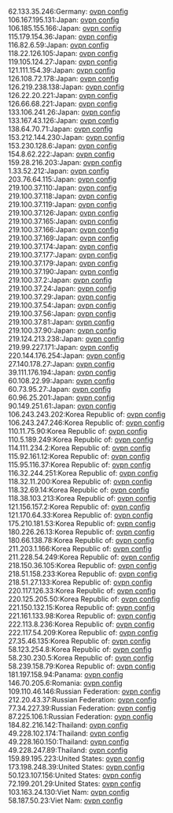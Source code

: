 62.133.35.246:Germany: [ovpn config](vpn/62_133_35_246.ovpn)  
106.167.195.131:Japan: [ovpn config](vpn/106_167_195_131.ovpn)  
106.185.155.166:Japan: [ovpn config](vpn/106_185_155_166.ovpn)  
115.179.154.36:Japan: [ovpn config](vpn/115_179_154_36.ovpn)  
116.82.6.59:Japan: [ovpn config](vpn/116_82_6_59.ovpn)  
118.22.126.105:Japan: [ovpn config](vpn/118_22_126_105.ovpn)  
119.105.124.27:Japan: [ovpn config](vpn/119_105_124_27.ovpn)  
121.111.154.39:Japan: [ovpn config](vpn/121_111_154_39.ovpn)  
126.108.72.178:Japan: [ovpn config](vpn/126_108_72_178.ovpn)  
126.219.238.138:Japan: [ovpn config](vpn/126_219_238_138.ovpn)  
126.22.20.221:Japan: [ovpn config](vpn/126_22_20_221.ovpn)  
126.66.68.221:Japan: [ovpn config](vpn/126_66_68_221.ovpn)  
133.106.241.26:Japan: [ovpn config](vpn/133_106_241_26.ovpn)  
133.167.43.126:Japan: [ovpn config](vpn/133_167_43_126.ovpn)  
138.64.70.71:Japan: [ovpn config](vpn/138_64_70_71.ovpn)  
153.212.144.230:Japan: [ovpn config](vpn/153_212_144_230.ovpn)  
153.230.128.6:Japan: [ovpn config](vpn/153_230_128_6.ovpn)  
154.8.62.222:Japan: [ovpn config](vpn/154_8_62_222.ovpn)  
159.28.216.203:Japan: [ovpn config](vpn/159_28_216_203.ovpn)  
1.33.52.212:Japan: [ovpn config](vpn/1_33_52_212.ovpn)  
203.76.64.115:Japan: [ovpn config](vpn/203_76_64_115.ovpn)  
219.100.37.110:Japan: [ovpn config](vpn/219_100_37_110.ovpn)  
219.100.37.118:Japan: [ovpn config](vpn/219_100_37_118.ovpn)  
219.100.37.119:Japan: [ovpn config](vpn/219_100_37_119.ovpn)  
219.100.37.126:Japan: [ovpn config](vpn/219_100_37_126.ovpn)  
219.100.37.165:Japan: [ovpn config](vpn/219_100_37_165.ovpn)  
219.100.37.166:Japan: [ovpn config](vpn/219_100_37_166.ovpn)  
219.100.37.169:Japan: [ovpn config](vpn/219_100_37_169.ovpn)  
219.100.37.174:Japan: [ovpn config](vpn/219_100_37_174.ovpn)  
219.100.37.177:Japan: [ovpn config](vpn/219_100_37_177.ovpn)  
219.100.37.179:Japan: [ovpn config](vpn/219_100_37_179.ovpn)  
219.100.37.190:Japan: [ovpn config](vpn/219_100_37_190.ovpn)  
219.100.37.2:Japan: [ovpn config](vpn/219_100_37_2.ovpn)  
219.100.37.24:Japan: [ovpn config](vpn/219_100_37_24.ovpn)  
219.100.37.29:Japan: [ovpn config](vpn/219_100_37_29.ovpn)  
219.100.37.54:Japan: [ovpn config](vpn/219_100_37_54.ovpn)  
219.100.37.56:Japan: [ovpn config](vpn/219_100_37_56.ovpn)  
219.100.37.81:Japan: [ovpn config](vpn/219_100_37_81.ovpn)  
219.100.37.90:Japan: [ovpn config](vpn/219_100_37_90.ovpn)  
219.124.213.238:Japan: [ovpn config](vpn/219_124_213_238.ovpn)  
219.99.227.171:Japan: [ovpn config](vpn/219_99_227_171.ovpn)  
220.144.176.254:Japan: [ovpn config](vpn/220_144_176_254.ovpn)  
27.140.178.27:Japan: [ovpn config](vpn/27_140_178_27.ovpn)  
39.111.176.194:Japan: [ovpn config](vpn/39_111_176_194.ovpn)  
60.108.22.99:Japan: [ovpn config](vpn/60_108_22_99.ovpn)  
60.73.95.27:Japan: [ovpn config](vpn/60_73_95_27.ovpn)  
60.96.25.201:Japan: [ovpn config](vpn/60_96_25_201.ovpn)  
90.149.251.61:Japan: [ovpn config](vpn/90_149_251_61.ovpn)  
106.243.243.202:Korea Republic of: [ovpn config](vpn/106_243_243_202.ovpn)  
106.243.247.246:Korea Republic of: [ovpn config](vpn/106_243_247_246.ovpn)  
110.11.75.90:Korea Republic of: [ovpn config](vpn/110_11_75_90.ovpn)  
110.5.189.249:Korea Republic of: [ovpn config](vpn/110_5_189_249.ovpn)  
114.111.234.2:Korea Republic of: [ovpn config](vpn/114_111_234_2.ovpn)  
115.92.161.12:Korea Republic of: [ovpn config](vpn/115_92_161_12.ovpn)  
115.95.116.37:Korea Republic of: [ovpn config](vpn/115_95_116_37.ovpn)  
116.32.244.251:Korea Republic of: [ovpn config](vpn/116_32_244_251.ovpn)  
118.32.11.200:Korea Republic of: [ovpn config](vpn/118_32_11_200.ovpn)  
118.32.69.14:Korea Republic of: [ovpn config](vpn/118_32_69_14.ovpn)  
118.38.103.213:Korea Republic of: [ovpn config](vpn/118_38_103_213.ovpn)  
121.156.157.2:Korea Republic of: [ovpn config](vpn/121_156_157_2.ovpn)  
121.170.64.33:Korea Republic of: [ovpn config](vpn/121_170_64_33.ovpn)  
175.210.181.53:Korea Republic of: [ovpn config](vpn/175_210_181_53.ovpn)  
180.226.26.13:Korea Republic of: [ovpn config](vpn/180_226_26_13.ovpn)  
180.66.138.78:Korea Republic of: [ovpn config](vpn/180_66_138_78.ovpn)  
211.203.1.166:Korea Republic of: [ovpn config](vpn/211_203_1_166.ovpn)  
211.228.54.249:Korea Republic of: [ovpn config](vpn/211_228_54_249.ovpn)  
218.150.36.105:Korea Republic of: [ovpn config](vpn/218_150_36_105.ovpn)  
218.51.158.233:Korea Republic of: [ovpn config](vpn/218_51_158_233.ovpn)  
218.51.27.133:Korea Republic of: [ovpn config](vpn/218_51_27_133.ovpn)  
220.117.126.33:Korea Republic of: [ovpn config](vpn/220_117_126_33.ovpn)  
220.125.205.50:Korea Republic of: [ovpn config](vpn/220_125_205_50.ovpn)  
221.150.132.15:Korea Republic of: [ovpn config](vpn/221_150_132_15.ovpn)  
221.161.133.98:Korea Republic of: [ovpn config](vpn/221_161_133_98.ovpn)  
222.113.8.236:Korea Republic of: [ovpn config](vpn/222_113_8_236.ovpn)  
222.117.54.209:Korea Republic of: [ovpn config](vpn/222_117_54_209.ovpn)  
27.35.46.135:Korea Republic of: [ovpn config](vpn/27_35_46_135.ovpn)  
58.123.254.8:Korea Republic of: [ovpn config](vpn/58_123_254_8.ovpn)  
58.230.230.5:Korea Republic of: [ovpn config](vpn/58_230_230_5.ovpn)  
58.239.158.79:Korea Republic of: [ovpn config](vpn/58_239_158_79.ovpn)  
181.197.158.94:Panama: [ovpn config](vpn/181_197_158_94.ovpn)  
146.70.205.6:Romania: [ovpn config](vpn/146_70_205_6.ovpn)  
109.110.46.146:Russian Federation: [ovpn config](vpn/109_110_46_146.ovpn)  
212.20.43.37:Russian Federation: [ovpn config](vpn/212_20_43_37.ovpn)  
77.34.227.39:Russian Federation: [ovpn config](vpn/77_34_227_39.ovpn)  
87.225.106.1:Russian Federation: [ovpn config](vpn/87_225_106_1.ovpn)  
184.82.216.142:Thailand: [ovpn config](vpn/184_82_216_142.ovpn)  
49.228.102.174:Thailand: [ovpn config](vpn/49_228_102_174.ovpn)  
49.228.160.150:Thailand: [ovpn config](vpn/49_228_160_150.ovpn)  
49.228.247.89:Thailand: [ovpn config](vpn/49_228_247_89.ovpn)  
159.89.195.223:United States: [ovpn config](vpn/159_89_195_223.ovpn)  
173.198.248.39:United States: [ovpn config](vpn/173_198_248_39.ovpn)  
50.123.107.156:United States: [ovpn config](vpn/50_123_107_156.ovpn)  
72.199.201.29:United States: [ovpn config](vpn/72_199_201_29.ovpn)  
103.163.24.130:Viet Nam: [ovpn config](vpn/103_163_24_130.ovpn)  
58.187.50.23:Viet Nam: [ovpn config](vpn/58_187_50_23.ovpn)  
